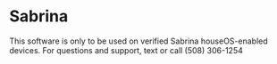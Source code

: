 # Sabrina
This software is only to be used on verified Sabrina houseOS-enabled devices. For questions and support, text or call (508) 306-1254